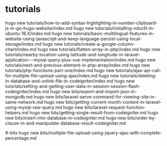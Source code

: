 tutorials
==================

hugo new tutorials/how-to-add-syntax-highlighting-ln-number-clipboard-js-in-go-hugo-website/index.md
hugo new tutorials/installing-robo3t-in-ubuntu-18.X/index.md
hugo new tutorials/basic-multilingual-features-in-website-using-javascript-and-keep-language-persist-using-local-storage/index.md
hugo new tutorials/create-a-google-column-chart/index.md
hugo new tutorials/flatten-array-in-php/index.md
hugo new tutorials/nearby-location-using-latitude-and-longitude-in-laravel-application---mysql-query-plus-vue-implementation/index.md
hugo new tutorials/next-and-previous-element-in-php-array/index.md
hugo new tutorials/php-functions-part-one/index.md
hugo new tutorials/ajax-api-call-for-multiple-file-upload-using-ajax/index.md
hugo new tutorials/deleting-in-database-and-unlink-file-in-codeigniter/index.md
hugo new tutorials/setting-and-getting-user-data-in-session-session-flash-codeigniter/index.md
hugo new bits/export-and-import-json-in-mongodb.md
hugo new bits/laravel-serve-command-for-viewing-site-in-same-network.md
hugo new bits/getting-current-month-content-in-laravel-using-mysql-raw-query.md
hugo new bits/laravel-request-function-helpers.md
hugo new bits/getting-single-result-from-codeigniter.md
hugo new bits/insert-into-database-in-codeigniter.md
hugo new bits/order-by-clause-in-and-manipulate-database-result-codeigniter.md




#-bits
hugo new bits/multiple-file-upload-using-jquery-ajax-with-complete-percentage.md
